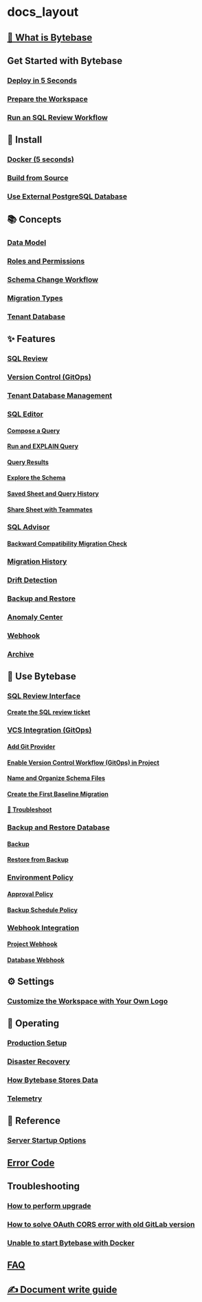 # docs_layout

## [👀 What is Bytebase](/what-is-bytebase)

## Get Started with Bytebase

### [Deploy in 5 Seconds](/get-started-with-bytebase/deploy-in-5-seconds)  

### [Prepare the Workspace](/get-started-with-bytebase/prepare-the-workspace)  

### [Run an SQL Review Workflow](/get-started-with-bytebase/run-an-sql-review-workflow)

## 🚀 Install

### [Docker (5 seconds)](/install/install-with-docker)

### [Build from Source](/install/build-from-source)

### [Use External PostgreSQL Database](/install/external-postgres)

## 📚 Concepts

### [Data Model](/concepts/data-model)

### [Roles and Permissions](/concepts/roles-and-permissions)

### [Schema Change Workflow](/concepts/schema-change-workflow)

### [Migration Types](/concepts/migration-types)

### [Tenant Database](/concepts/tenant-database)

## ✨ Features

### [SQL Review](/features/sql-review)

### [Version Control (GitOps)](/features/version-control)

### [Tenant Database Management](/features/tenant-database-management)

### [SQL Editor](/features/sql-editor/overview)

#### [Compose a Query](/features/sql-editor/writing-a-query)

#### [Run and EXPLAIN Query](/features/sql-editor/run-queries)

#### [Query Results](/features/sql-editor/query-results)

#### [Explore the Schema](/features/sql-editor/explore-the-schema)

#### [Saved Sheet and Query History](/features/sql-editor/never-miss-your-works)

#### [Share Sheet with Teammates](/features/sql-editor/share-sheet-with-teammates)

### [SQL Advisor](/features/sql-advisor/overview)

#### [Backward Compatibility Migration Check](/features/sql-advisor/backward-compatibility-migration-check)

### [Migration History](/features/migration-history)

### [Drift Detection](/features/drift-detection)

### [Backup and Restore](/features/backup-and-restore)

### [Anomaly Center](/features/anomaly-center)

### [Webhook](/features/webhook)

### [Archive](/features/archive)

## 🧭 Use Bytebase

### [SQL Review Interface](/use-bytebase/sql-review-interface/overview)

#### [Create the SQL review ticket](/use-bytebase/sql-review-interface/create-the-sql-review-ticket)

### [VCS Integration (GitOps)](/use-bytebase/vcs-integration/overview)

#### [Add Git Provider](/use-bytebase/vcs-integration/add-git-provider)

#### [Enable Version Control Workflow (GitOps) in Project](/use-bytebase/vcs-integration/enable-version-control-workflow)

#### [Name and Organize Schema Files](/use-bytebase/vcs-integration/name-and-organize-schema-files)

#### [Create the First Baseline Migration](/use-bytebase/vcs-integration/create-the-first-baseline-migration)

#### [🐞 Troubleshoot](/use-bytebase/vcs-integration/troubleshoot)

### [Backup and Restore Database](/use-bytebase/backup-restore-database/overview)

#### [Backup](/use-bytebase/backup-restore-database/backup)

#### [Restore from Backup](/use-bytebase/backup-restore-database/restore-from-backup)

### [Environment Policy](/use-bytebase/environment-policy/overview)

#### [Approval Policy](/use-bytebase/environment-policy/approval-policy)

#### [Backup Schedule Policy](/use-bytebase/environment-policy/backup-schedule-policy)

### [Webhook Integration](/use-bytebase/webhook-integration/overview)

#### [Project Webhook](/use-bytebase/webhook-integration/project-webhook)

#### [Database Webhook](/use-bytebase/webhook-integration/database-webhook)

## ⚙️ Settings

### [Customize the Workspace with Your Own Logo](/settings/customize-workspace/)

## 🔧 Operating

### [Production Setup](/operating/production-setup)

### [Disaster Recovery](/operating/disaster-recovery)

### [How Bytebase Stores Data](/operating/how-bytebase-stores-data)

### [Telemetry](/operating/telemetry)

## 📖 Reference

### [Server Startup Options](/reference/command-line)

## [Error Code](/error-code)

## Troubleshooting

### [How to perform upgrade](/troubleshooting/how-to-perform-upgrade)

### [How to solve OAuth CORS error with old GitLab version](/troubleshooting/how-to-solve-oauth-cors-error-with-old-gitlab-version)

### [Unable to start Bytebase with Docker](/troubleshooting/unable-to-start-bytebase-with-docker)

## [FAQ](/faq)

## [✍️ Document write guide](/document-write-guide)
